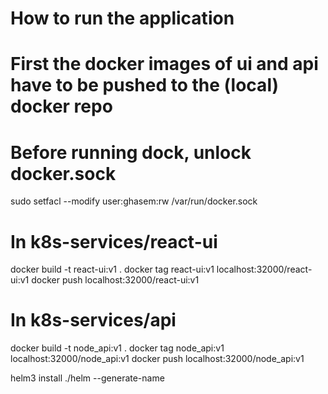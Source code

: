 # How to run the application

# First the docker images of ui and api have to be pushed to the (local) docker repo

# Before running dock, unlock docker.sock
sudo setfacl --modify user:ghasem:rw /var/run/docker.sock

# In k8s-services/react-ui
docker build -t react-ui:v1 .
docker tag react-ui:v1 localhost:32000/react-ui:v1
docker push localhost:32000/react-ui:v1

# In k8s-services/api
docker build -t node_api:v1 .
docker tag node_api:v1 localhost:32000/node_api:v1
docker push localhost:32000/node_api:v1

helm3 install ./helm --generate-name

